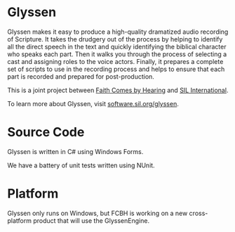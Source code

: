 Glyssen
====================
Glyssen makes it easy to produce a high-quality dramatized audio recording of Scripture. It takes the drudgery out of the process by helping to identify all the direct speech in the text and quickly identifying the biblical character who speaks each part. Then it walks you through the process of selecting a cast and assigning roles to the voice actors. Finally, it prepares a complete set of scripts to use in the recording process and helps to ensure that each part is recorded and prepared for post-production.

This is a joint project between [Faith Comes by Hearing](http://www.faithcomesbyhearing.com) and [SIL International](http://www.sil.org).

To learn more about Glyssen, visit [software.sil.org/glyssen](http://software.sil.org/glyssen).

Source Code
====================
Glyssen is written in C# using Windows Forms.

We have a battery of unit tests written using NUnit.

Platform
====================
Glyssen only runs on Windows, but FCBH is working on a new cross-platform product that will use the GlyssenEngine.
